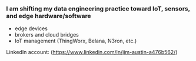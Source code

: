 ### I am shifting my data engineering practice toward IoT, sensors, and edge hardware/software
- edge devices
- brokers and cloud bridges
- IoT management (ThingWorx, Belana, N3ron, etc.)

LinkedIn account: (https://www.linkedin.com/in/jim-austin-a476b562/)
